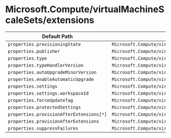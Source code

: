# Microsoft.Compute/virtualMachineScaleSets/extensions

| Default Path | Alias |
|---|---|
| `properties.provisioningState` | `Microsoft.Compute/virtualMachineScaleSets/extensions/provisioningState` |
| `properties.publisher` | `Microsoft.Compute/virtualMachineScaleSets/extensions/publisher` |
| `properties.type` | `Microsoft.Compute/virtualMachineScaleSets/extensions/type` |
| `properties.typeHandlerVersion` | `Microsoft.Compute/virtualMachineScaleSets/extensions/typeHandlerVersion` |
| `properties.autoUpgradeMinorVersion` | `Microsoft.Compute/virtualMachineScaleSets/extensions/autoUpgradeMinorVersion` |
| `properties.enableAutomaticUpgrade` | `Microsoft.Compute/virtualMachineScaleSets/extensions/enableAutomaticUpgrade` |
| `properties.settings` | `Microsoft.Compute/virtualMachineScaleSets/extensions/settings` |
| `properties.settings.workspaceId` | `Microsoft.Compute/virtualMachineScaleSets/extensions/settings.workspaceId` |
| `properties.forceUpdateTag` | `Microsoft.Compute/virtualMachineScaleSets/extensions/forceUpdateTag` |
| `properties.protectedSettings` | `Microsoft.Compute/virtualMachineScaleSets/extensions/protectedSettings` |
| `properties.provisionAfterExtensions[*]` | `Microsoft.Compute/virtualMachineScaleSets/extensions/provisionAfterExtensions[*]` |
| `properties.provisionAfterExtensions` | `Microsoft.Compute/virtualMachineScaleSets/extensions/provisionAfterExtensions` |
| `properties.suppressFailures` | `Microsoft.Compute/virtualMachineScaleSets/extensions/suppressFailures` |

